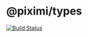 # @piximi/types

[![Build Status](https://travis-ci.org/piximi/types.svg?branch=master)](https://travis-ci.org/piximi/types)
